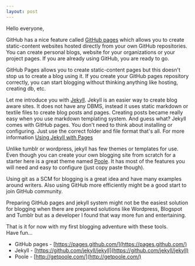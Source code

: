 ```yaml
---
layout: post
---
```


Hello everyone,

GitHub has a nice feature called [GitHub pages](https://pages.github.com/) which allows you to create static-content websites hosted directly from your own GitHub repositories. You can create personal blogs, website for your organizations or your project pages. If you are already using GitHub, you are ready to go.

GitHub Pages allows you to create static-content pages but this doesn't stop us to create a blog using it. If you create your GitHub pages repository correctly, you can start blogging without thinking anything like hosting, creating db, etc.

Let me introduce you with [Jekyll](https://github.com/jekyll/jekyll). Jekyll is an easier way to create blog aware sites. It does not have any DBMS, instead it uses static markdown or textile files to create blog posts and pages. Creating posts became really easy when you use markdown templating system. And guess what? Jekyll comes with GitHub pages. You don't need to think about installing or configuring. Just use the correct folder and file format that's all. For more information [Using Jekyll with Pages](https://help.github.com/articles/using-jekyll-with-pages)

Unlike tumblr or wordpress, jekyll has few themes or templates for use. Even though you can create your own blogging site from scratch for a starter here is a great theme named [Poole](http://getpoole.com/). It has most of the features you will need and easy to configure (just copy paste though).

Using git as a SCM for blogging is a great idea and have many examples around writers. Also using GitHub more efficiently might be a good start to join GitHub community.

Preparing GitHub pages and jekyll system might not be the easiest solution for blogging when there are prepared solutions like Wordpress, Blogspot and Tumblr but as a developer I found that way more fun and entertaining.

That is it for now with my first blogging adventure with these tools.
<br />
Have fun...

* GitHub pages - [https://pages.github.com/](https://pages.github.com/)
* Jekyll - [https://github.com/jekyll/jekyll](https://github.com/jekyll/jekyll)
* Poole - [http://getpoole.com/](http://getpoole.com/)